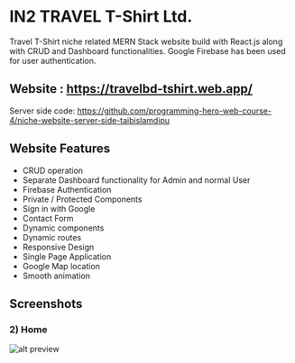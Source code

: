 # IN2 TRAVEL T-Shirt Ltd.


Travel T-Shirt niche related MERN Stack website build with React.js along with CRUD and Dashboard functionalities. Google Firebase has been used for user authentication.

## Website : https://travelbd-tshirt.web.app/

Server side code: https://github.com/programming-hero-web-course-4/niche-website-server-side-taibislamdipu

## Website Features

* CRUD operation
* Separate Dashboard functionality for Admin and normal User
* Firebase Authentication
* Private / Protected Components
* Sign in with Google
* Contact Form
* Dynamic components
* Dynamic routes
* Responsive Design
* Single Page Application
* Google Map location
* Smooth animation

## Screenshots
### 2) Home
![alt preview](https://i.ibb.co/19Qn4xW/In2-Travel-home.png)




